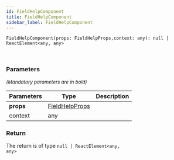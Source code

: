 ```yaml
---
id: FieldHelpComponent
title: FieldHelpComponent
sidebar_label: FieldHelpComponent
---
```


```tsx
FieldHelpComponent(props: FieldHelpProps,context: any): null | ReactElement<any, any>
```
<br/>



### Parameters

<font size="2"><i>(Mandatory parameters are in bold)</i></font>

| Parameters | Type | Description |
| --------- | ---- | ----------- |
| **props** | [FieldHelpProps](/api2/types/FieldHelpProps.md) |  |
| context | any |  |


### Return



The return is of type <code>null | ReactElement<any, any\></code>